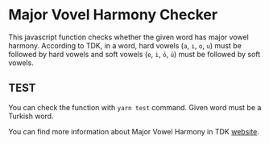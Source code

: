 # Major Vovel Harmony Checker

This javascript function checks whether the given word has major vowel harmony. According to TDK, in a word, hard vowels (`a`, `ı`, `o`, `u`) must be followed by hard vowels and soft vowels (`e`, `i`, `ö`, `ü`) must be followed by soft vowels.

## TEST
You can check the function with `yarn test` command.
Given word must be a Turkish word.

You can find more information about Major Vowel Harmony in TDK [website](http://www.tdk.gov.tr/index.php?option=com_content&id=177:Buyuk-Unlu-).

